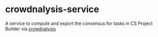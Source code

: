 # crowdnalysis-service
A service to compute and export the consensus for tasks in CS Project Builder via [crowdnalysis](https://github.com/Crowd4SDG/crowdnalysis)
